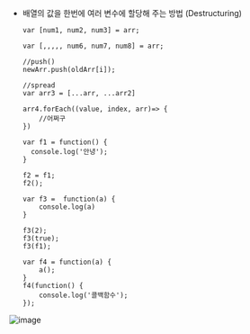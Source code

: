 - 배열의 값을 한번에 여러 변수에 할당해 주는 방법 (Destructuring)
  

      var [num1, num2, num3] = arr;
  
      var [,,,,, num6, num7, num8] = arr;
  
      //push()
      newArr.push(oldArr[i]);
  
      //spread
      var arr3 = [...arr, ...arr2]

      arr4.forEach((value, index, arr)=> {
          //어쩌구
      })

      var f1 = function() {
        console.log('안녕');
      }
      
      f2 = f1;
      f2();
      
      var f3 =  function(a) {
          console.log(a)
      }
      
      f3(2);
      f3(true);
      f3(f1);
      
      var f4 = function(a) {
          a();
      }
      f4(function() {
          console.log('콜백함수');
      });
  
![image](https://github.com/tnduf6864/TIL/assets/66365553/d4882dc6-662b-45d6-952b-a521b4fb5c08)



